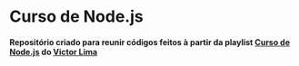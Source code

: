 # Curso de Node.js

#### Repositório criado para reunir códigos feitos à partir da playlist [Curso de Node.js](https://www.youtube.com/playlist?list=PLJ_KhUnlXUPtbtLwaxxUxHqvcNQndmI4B) do [Victor Lima](https://www.youtube.com/channel/UC_issB-37g9lwfAA37fy2Tg)
